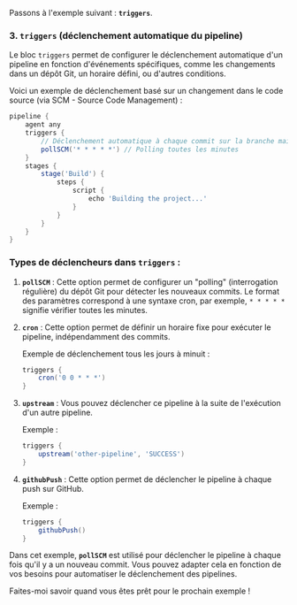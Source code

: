 Passons à l'exemple suivant : **`triggers`**.

### 3. **`triggers` (déclenchement automatique du pipeline)**

Le bloc `triggers` permet de configurer le déclenchement automatique d'un pipeline en fonction d'événements spécifiques, comme les changements dans un dépôt Git, un horaire défini, ou d'autres conditions.

Voici un exemple de déclenchement basé sur un changement dans le code source (via SCM - Source Code Management) :

```groovy
pipeline {
    agent any
    triggers {
        // Déclenchement automatique à chaque commit sur la branche main
        pollSCM('* * * * *') // Polling toutes les minutes
    }
    stages {
        stage('Build') {
            steps {
                script {
                    echo 'Building the project...'
                }
            }
        }
    }
}
```

### Types de déclencheurs dans `triggers` :
1. **`pollSCM`** : Cette option permet de configurer un "polling" (interrogation régulière) du dépôt Git pour détecter les nouveaux commits. Le format des paramètres correspond à une syntaxe cron, par exemple, `* * * * *` signifie vérifier toutes les minutes.
   
2. **`cron`** : Cette option permet de définir un horaire fixe pour exécuter le pipeline, indépendamment des commits.

   Exemple de déclenchement tous les jours à minuit :
   ```groovy
   triggers {
       cron('0 0 * * *')
   }
   ```

3. **`upstream`** : Vous pouvez déclencher ce pipeline à la suite de l'exécution d'un autre pipeline.

   Exemple :
   ```groovy
   triggers {
       upstream('other-pipeline', 'SUCCESS')
   }
   ```

4. **`githubPush`** : Cette option permet de déclencher le pipeline à chaque push sur GitHub.

   Exemple :
   ```groovy
   triggers {
       githubPush()
   }
   ```

Dans cet exemple, **`pollSCM`** est utilisé pour déclencher le pipeline à chaque fois qu'il y a un nouveau commit. Vous pouvez adapter cela en fonction de vos besoins pour automatiser le déclenchement des pipelines.

Faites-moi savoir quand vous êtes prêt pour le prochain exemple !